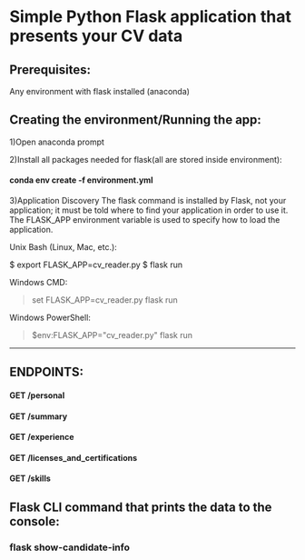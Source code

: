 # Simple Python Flask application that presents your CV data

## Prerequisites:
Any environment with flask installed (anaconda)

## Creating the environment/Running the app:

1)Open anaconda prompt

2)Install all packages needed for flask(all are stored inside environment):

#### conda env create -f environment.yml

3)Application Discovery
The flask command is installed by Flask, not your application; it must be told where to find your application in order to use it. The FLASK_APP environment variable is used to specify how to load the application.

Unix Bash (Linux, Mac, etc.):

$ export FLASK_APP=cv_reader.py
$ flask run

Windows CMD:

> set FLASK_APP=cv_reader.py
> flask run

Windows PowerShell:

> $env:FLASK_APP="cv_reader.py"
> flask run

---------------------------------

## ENDPOINTS:

#### GET /personal 
#### GET /summary 
#### GET /experience
#### GET /licenses_and_certifications
#### GET /skills

## Flask CLI command that prints the data to the console:

### flask show-candidate-info
